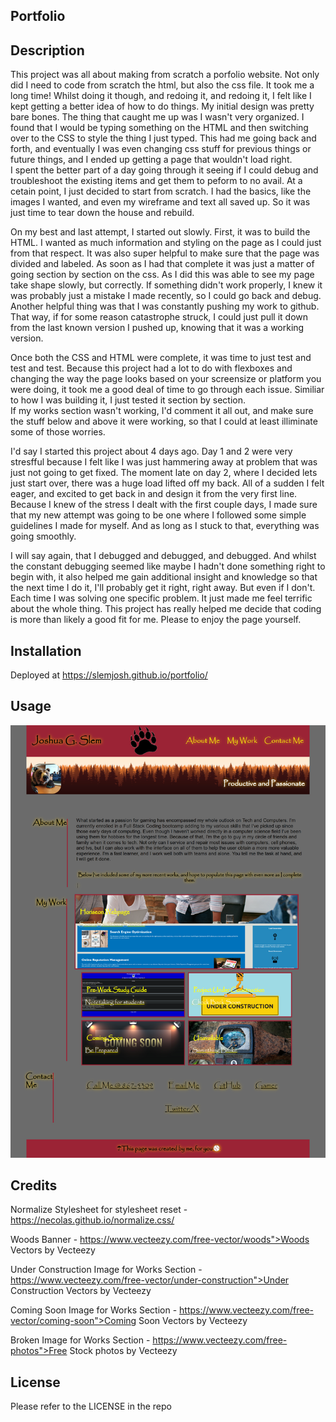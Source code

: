 ## Portfolio

## Description

This project was all about making from scratch a porfolio website.  Not only did I need to code from scratch the html, but also the css file.  It took me a long time!
Whilst doing it though, and redoing it, and redoing it, I felt like I kept getting a better idea of how to do things.  My initial design was pretty bare bones.  The 
thing that caught me up was I wasn't very organized.  I found that I would be typing something on the HTML and then switching over to the CSS to style the thing I just typed. 
This had me going back and forth, and eventually I was even changing css stuff for previous things or future things, and I ended up getting a page that wouldn't load right.  
I spent the better part of a day going through it seeing if I could debug and troubleshoot the existing items and get them to peform to no avail.  At a cetain point, I just 
decided to start from scratch.  I had the basics, like the images I wanted, and even my wireframe and text all saved up.  So it was just time to tear down the house and rebuild.

On my best and last attempt, I started out slowly.  First, it was to build the HTML.  I wanted as much information and styling on the page as I could just from that respect.  It
was also super helpful to make sure that the page was divided and labeled.  As soon as I had that complete it was just a matter of going section by section on the css.  As I did this
was able to see my page take shape slowly, but correctly.  If something didn't work properly, I knew it was probably just a mistake I made recently, so I could go back and debug.  
Another helpful thing was that I was constantly pushing my work to github.  That way, if for some reason catastrophe struck, I could just pull it down from the last known version I 
pushed up, knowing that it was a working version.

Once both the CSS and HTML were complete, it was time to just test and test and test.  Because this project had a lot to do with flexboxes and changing the way the page looks based
on your screensize or platform you were doing, it took me a good deal of time to go through each issue. Similiar to how I was building it, I just tested it section by section.  
If my works section wasn't working, I'd comment it all out, and make sure the stuff below and above it were working, so that I could at least illiminate some of those worries.

I'd say I started this project about 4 days ago.  Day 1 and 2 were very stresfful because I felt like I was just hammering away at problem that was just not going to get fixed.
The moment late on day 2, where I decided lets just start over, there was a huge load lifted off my back.  All of a sudden I felt eager, and excited to get back in and design it from 
the very first line. Because I knew of the stress I dealt with the first couple days, I made sure that my new attempt was going to be one where I followed some simple guidelines I made 
for myself.  And as long as I stuck to that, everything was going smoothly.   

I will say again, that I debugged and debugged, and debugged.  And whilst the constant debugging seemed like maybe I hadn't done something right to begin with, it also helped me
gain additional insight and knowledge so that the next time I do it, I'll probably get it right, right away.  But even if I don't.  Each time I was solving one specific problem. It just 
made me feel terrific about the whole thing.  This project has really helped me decide that coding is more than likely a good fit for me.  Please to enjoy the page yourself.

## Installation
Deployed at https://slemjosh.github.io/portfolio/

## Usage
![portfolio webpage.](assets/images/webpagescreenshot.png)

## Credits

Normalize Stylesheet for stylesheet reset - https://necolas.github.io/normalize.css/

Woods Banner - https://www.vecteezy.com/free-vector/woods">Woods Vectors by Vecteezy

Under Construction Image for Works Section - https://www.vecteezy.com/free-vector/under-construction">Under Construction Vectors by Vecteezy

Coming Soon Image for Works Section - https://www.vecteezy.com/free-vector/coming-soon">Coming Soon Vectors by Vecteezy

Broken Image for Works Section - https://www.vecteezy.com/free-photos">Free Stock photos by Vecteezy




## License

Please refer to the LICENSE in the repo

